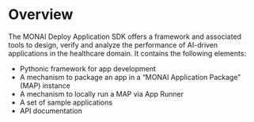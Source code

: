 # Overview

The MONAI Deploy Application SDK offers a framework and associated tools to design, verify and analyze the performance of AI-driven applications in the healthcare domain.
It contains the following elements:

- Pythonic framework for app development
- A mechanism to package an app in a “MONAI Application Package” (MAP) instance
- A mechanism to locally run a MAP via App Runner
- A set of sample applications
- API documentation
